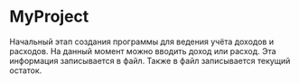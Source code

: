 # MyProject
Начальный этап создания программы для ведения учёта доходов и расходов.
На данный момент можно вводить доход или расход.
Эта информация записывается в файл. Также в файл записывается текущий остаток.
